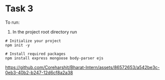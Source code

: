 # Task 3

To run:
1. In the project root directory run
```text
# Initialize your project
npm init -y

# Install required packages
npm install express mongoose body-parser ejs
```



https://github.com/Coreharshit/Bharat-Intern/assets/86572653/a542be3c-0eb3-40b2-b247-12d6cf8a2a38



